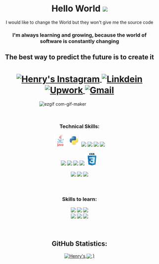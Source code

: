 
<!-- Title -->
<h1 align="center">Hello World 
  <img src="https://raw.githubusercontent.com/iampavangandhi/iampavangandhi/master/gifs/Hi.gif" 
       width="30px">
  </h2></h1>


<!-- Quote -->
<p align="center">I would like to change the World but they won't give me the source code</p>

<h3 align ="center">I'm always learning and growing, because the world of software is constantly changing</h3>

<h2 align ="center">The best way to predict the future is to create it</h2>
  
  <!-- Social Network -->
<h1 align="center">
<a href="https://www.instagram.com/henry_emnesty/">
  <img align="center" 
       alt="Henry's Instagram" 
       width="22px" 
       src="https://user-images.githubusercontent.com/55005374/103146167-0b04ac00-470b-11eb-84fc-db4b7299e4ef.png" />
  </a>
  
<a href="https://www.linkedin.com/in/henry-saya/">
  <img align="center" 
       alt="Linkdein" 
       width="22px" 
       src="https://user-images.githubusercontent.com/55005374/103146171-312a4c00-470b-11eb-8839-992580bb8206.png" />
  </a>

  <a href="https://www.grepper.com/profile/henry-emnesty](https://www.upwork.com/freelancers/~0151a4d5c675f20670">
  <img align="center" 
       alt="Upwork" 
       width="24px" 
       src="https://github.com/HenrySaya/HenrySaya/assets/97274160/8b5d1381-5227-4dda-bd02-94a86da23e14"/>
  </a>
  
<a href="mailto:henryemnesty@gmail.com">
  <img align="center" 
       alt="Gmail" 
       width="22px" 
       src="https://user-images.githubusercontent.com/55005374/103146250-0d1b3a80-470c-11eb-8ead-a92232d45d6e.png" />
  </a>
</h1>




<!-- Background -->

<!-- I do add this "&nbsp;" because I can't center the GIFT, let me know if you know how do it -->
&nbsp;&nbsp;&nbsp;&nbsp;&nbsp;&nbsp;&nbsp;&nbsp;&nbsp;&nbsp;&nbsp;&nbsp;&nbsp;&nbsp;&nbsp;&nbsp;&nbsp;&nbsp;&nbsp;&nbsp;&nbsp;&nbsp;&nbsp;&nbsp;&nbsp;&nbsp;&nbsp;&nbsp;&nbsp;&nbsp;
![ezgif com-gif-maker](https://user-images.githubusercontent.com/55005374/95673501-37764680-0b66-11eb-8ee1-d4f4a2b285d9.gif)

&nbsp;

<!-- Technical Skills -->
<p><H3 align="center"><strong> 
  Technical Skills: 
  </strong></p>
 
  <code><img height="40" src="https://raw.githubusercontent.com/devicons/devicon/master/icons/java/java-original-wordmark.svg"></code>
  <code><img height="40" src="https://raw.githubusercontent.com/github/explore/80688e429a7d4ef2fca1e82350fe8e3517d3494d/topics/python/python.png"></code>
  <code><img height="40" src="https://user-images.githubusercontent.com/55005374/103146298-d98ce000-470c-11eb-973d-3ff9e1b90561.png"></code>
  <code><img height="40" src="https://user-images.githubusercontent.com/55005374/103146335-3d170d80-470d-11eb-9fce-ff775c77b96b.png"></code>
  <code><img height="40" src="https://user-images.githubusercontent.com/55005374/103146218-b57ccf00-470b-11eb-8fcc-aa46cab9253f.png"></code>
  <code><img height="40" src="https://user-images.githubusercontent.com/55005374/95686779-5fdd5f80-0bbd-11eb-9a0b-8eb90d565518.png"></code>
  
  <code><img height="40" src="https://github.com/HenrySaya/HenrySaya/assets/97274160/cf75cad4-503e-4750-a64c-d76f7ffe0735"></code>
  <code><img height="40" src="https://github.com/HenrySaya/HenrySaya/assets/97274160/f55088ad-628a-4ca9-8392-d5b95afb11a1"></code>
  <code><img height="40" src="https://github.com/HenrySaya/HenrySaya/assets/97274160/3d16f45e-4e55-4644-af42-507898a64160"></code>
  <code><img height="40" src="https://user-images.githubusercontent.com/55005374/100187906-b7eecd80-2eae-11eb-8074-b65db8dfaecb.png"></code>
  <code><img height="40" src="https://raw.githubusercontent.com/github/explore/80688e429a7d4ef2fca1e82350fe8e3517d3494d/topics/css/css.png"></code> 

  <code><img height="40" src="https://github.com/HenrySaya/HenrySaya/assets/97274160/28cfed0f-c093-4d4d-934a-2860238d89f3"></code>
  <code><img height="40" src="https://user-images.githubusercontent.com/55005374/95688875-5dcdcd80-0bca-11eb-8915-b3cf9791ca3c.png"></code>
  <code><img height="40" src="https://user-images.githubusercontent.com/55005374/95687670-51de0d80-0bc2-11eb-826b-83fb8c5ec221.png"></code>

  </p>
  
&nbsp;  

  <!-- Skills to learn -->
<p><H3 align="center"><strong>Skills to learn: 
 </strong></p>
  
  <code><img height="40" src="https://github.com/HenrySaya/HenrySaya/assets/97274160/706edc0e-8216-4cd6-945b-5bb7d4d5acc8"></code>
  <code><img height="40" src="https://github.com/HenrySaya/HenrySaya/assets/97274160/79a9a6d1-d519-434a-a471-4bb69eadbfa1"></code>
  <code><img height="40" src="https://user-images.githubusercontent.com/55005374/99864949-fbbe9b80-2b6b-11eb-8b5a-4ca8cd68261e.png"></code>  
  <code><img height="40" src="https://user-images.githubusercontent.com/55005374/95687701-80f47f00-0bc2-11eb-89f5-a1a8e6788aeb.png"></code>
  <code><img height="40" src="https://user-images.githubusercontent.com/55005374/95688807-0d567000-0bca-11eb-8cec-9a813166d3d8.png"></code>
  <code><img height="40" src="https://user-images.githubusercontent.com/55005374/95686219-bd6fad00-0bb9-11eb-9dfd-be7dd980d005.png"></code>
  
  </p>
&nbsp;

<!-- GitHub Stats -->
<H2 align="center"><strong>GitHub Statistics: 
  </strong>
</H2>
    <p align="center">
      <div align="center">
    </p>
    
<a href="https://github.com/HenrySaya?tab=repositories">
  <img align="center" 
       src="https://github-readme-stats.vercel.app/api/top-langs/?username=HenrySaya&layout=compact&show_icons=true&title_color=81a1c0&icon_color=79ff97&text_color=d5dbe6&bg_color=2e3440" 
       alt=Henry's favorite languages" />
</a>
  
<a href="https://github.com/HenrySaya">
  <img align="center"
       src="https://github-readme-stats.vercel.app/api?username=HenrySAya&show_icons=true&theme=transparent)" 
</a>
}
